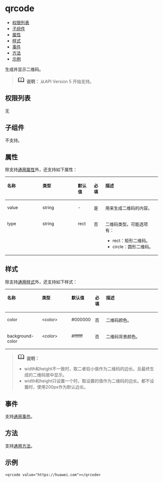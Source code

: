 # qrcode<a name="ZH-CN_TOPIC_0000001163812220"></a>

-   [权限列表](#zh-cn_topic_0000001127284846_section11257113618419)
-   [子组件](#zh-cn_topic_0000001127284846_section352513155564)
-   [属性](#zh-cn_topic_0000001127284846_section5347151165210)
-   [样式](#zh-cn_topic_0000001127284846_section439317598552)
-   [事件](#zh-cn_topic_0000001127284846_section1948820711216)
-   [方法](#zh-cn_topic_0000001127284846_section2279124532420)
-   [示例](#zh-cn_topic_0000001127284846_section81001951259)

生成并显示二维码。

>![](../../public_sys-resources/icon-note.gif) **说明：** 
>从API Version 5 开始支持。

## 权限列表<a name="zh-cn_topic_0000001127284846_section11257113618419"></a>

无

## 子组件<a name="zh-cn_topic_0000001127284846_section352513155564"></a>

不支持。

## 属性<a name="zh-cn_topic_0000001127284846_section5347151165210"></a>

除支持[通用属性](js-components-common-attributes.md#ZH-CN_TOPIC_0000001163812208)外，还支持如下属性：

<a name="zh-cn_topic_0000001127284846_table20633101642315"></a>
<table><thead align="left"><tr id="zh-cn_topic_0000001127284846_row663331618238"><th class="cellrowborder" valign="top" width="23.119999999999997%" id="mcps1.1.6.1.1"><p id="zh-cn_topic_0000001127284846_aa872998ac2d84843a3c5161889afffef"><a name="zh-cn_topic_0000001127284846_aa872998ac2d84843a3c5161889afffef"></a><a name="zh-cn_topic_0000001127284846_aa872998ac2d84843a3c5161889afffef"></a>名称</p>
</th>
<th class="cellrowborder" valign="top" width="23.119999999999997%" id="mcps1.1.6.1.2"><p id="zh-cn_topic_0000001127284846_ab2111648ee0e4f6d881be8954e7acaab"><a name="zh-cn_topic_0000001127284846_ab2111648ee0e4f6d881be8954e7acaab"></a><a name="zh-cn_topic_0000001127284846_ab2111648ee0e4f6d881be8954e7acaab"></a>类型</p>
</th>
<th class="cellrowborder" valign="top" width="10.48%" id="mcps1.1.6.1.3"><p id="zh-cn_topic_0000001127284846_ab377d1c90900478ea4ecab51e9a058af"><a name="zh-cn_topic_0000001127284846_ab377d1c90900478ea4ecab51e9a058af"></a><a name="zh-cn_topic_0000001127284846_ab377d1c90900478ea4ecab51e9a058af"></a>默认值</p>
</th>
<th class="cellrowborder" valign="top" width="7.5200000000000005%" id="mcps1.1.6.1.4"><p id="zh-cn_topic_0000001127284846_p824610360217"><a name="zh-cn_topic_0000001127284846_p824610360217"></a><a name="zh-cn_topic_0000001127284846_p824610360217"></a>必填</p>
</th>
<th class="cellrowborder" valign="top" width="35.76%" id="mcps1.1.6.1.5"><p id="zh-cn_topic_0000001127284846_a1d574a0044ed42ec8a2603bc82734232"><a name="zh-cn_topic_0000001127284846_a1d574a0044ed42ec8a2603bc82734232"></a><a name="zh-cn_topic_0000001127284846_a1d574a0044ed42ec8a2603bc82734232"></a>描述</p>
</th>
</tr>
</thead>
<tbody><tr id="zh-cn_topic_0000001127284846_row126185265127"><td class="cellrowborder" valign="top" width="23.119999999999997%" headers="mcps1.1.6.1.1 "><p id="zh-cn_topic_0000001127284846_p024862891210"><a name="zh-cn_topic_0000001127284846_p024862891210"></a><a name="zh-cn_topic_0000001127284846_p024862891210"></a>value</p>
</td>
<td class="cellrowborder" valign="top" width="23.119999999999997%" headers="mcps1.1.6.1.2 "><p id="zh-cn_topic_0000001127284846_p12248142813120"><a name="zh-cn_topic_0000001127284846_p12248142813120"></a><a name="zh-cn_topic_0000001127284846_p12248142813120"></a>string</p>
</td>
<td class="cellrowborder" valign="top" width="10.48%" headers="mcps1.1.6.1.3 "><p id="zh-cn_topic_0000001127284846_p124815283126"><a name="zh-cn_topic_0000001127284846_p124815283126"></a><a name="zh-cn_topic_0000001127284846_p124815283126"></a>-</p>
</td>
<td class="cellrowborder" valign="top" width="7.5200000000000005%" headers="mcps1.1.6.1.4 "><p id="zh-cn_topic_0000001127284846_p1248102811127"><a name="zh-cn_topic_0000001127284846_p1248102811127"></a><a name="zh-cn_topic_0000001127284846_p1248102811127"></a>是</p>
</td>
<td class="cellrowborder" valign="top" width="35.76%" headers="mcps1.1.6.1.5 "><p id="zh-cn_topic_0000001127284846_p3248828131212"><a name="zh-cn_topic_0000001127284846_p3248828131212"></a><a name="zh-cn_topic_0000001127284846_p3248828131212"></a>用来生成二维码的内容。</p>
</td>
</tr>
<tr id="zh-cn_topic_0000001127284846_row15957823161214"><td class="cellrowborder" valign="top" width="23.119999999999997%" headers="mcps1.1.6.1.1 "><p id="zh-cn_topic_0000001127284846_p1248142816121"><a name="zh-cn_topic_0000001127284846_p1248142816121"></a><a name="zh-cn_topic_0000001127284846_p1248142816121"></a>type</p>
</td>
<td class="cellrowborder" valign="top" width="23.119999999999997%" headers="mcps1.1.6.1.2 "><p id="zh-cn_topic_0000001127284846_p4248528121210"><a name="zh-cn_topic_0000001127284846_p4248528121210"></a><a name="zh-cn_topic_0000001127284846_p4248528121210"></a>string</p>
</td>
<td class="cellrowborder" valign="top" width="10.48%" headers="mcps1.1.6.1.3 "><p id="zh-cn_topic_0000001127284846_p924814288126"><a name="zh-cn_topic_0000001127284846_p924814288126"></a><a name="zh-cn_topic_0000001127284846_p924814288126"></a>rect</p>
</td>
<td class="cellrowborder" valign="top" width="7.5200000000000005%" headers="mcps1.1.6.1.4 "><p id="zh-cn_topic_0000001127284846_p162481828101210"><a name="zh-cn_topic_0000001127284846_p162481828101210"></a><a name="zh-cn_topic_0000001127284846_p162481828101210"></a>否</p>
</td>
<td class="cellrowborder" valign="top" width="35.76%" headers="mcps1.1.6.1.5 "><p id="zh-cn_topic_0000001127284846_p2248182810126"><a name="zh-cn_topic_0000001127284846_p2248182810126"></a><a name="zh-cn_topic_0000001127284846_p2248182810126"></a>二维码类型。可能选项有：</p>
<a name="zh-cn_topic_0000001127284846_ul19772143474918"></a><a name="zh-cn_topic_0000001127284846_ul19772143474918"></a><ul id="zh-cn_topic_0000001127284846_ul19772143474918"><li>rect：矩形二维码。</li><li>circle：圆形二维码。</li></ul>
</td>
</tr>
</tbody>
</table>

## 样式<a name="zh-cn_topic_0000001127284846_section439317598552"></a>

除支持[通用样式](js-components-common-styles.md#ZH-CN_TOPIC_0000001163932190)外，还支持如下样式：

<a name="zh-cn_topic_0000001127284846_table417918285463"></a>
<table><thead align="left"><tr id="zh-cn_topic_0000001127284846_row318012811464"><th class="cellrowborder" valign="top" width="23.11768823117688%" id="mcps1.1.6.1.1"><p id="zh-cn_topic_0000001127284846_p1918014281467"><a name="zh-cn_topic_0000001127284846_p1918014281467"></a><a name="zh-cn_topic_0000001127284846_p1918014281467"></a>名称</p>
</th>
<th class="cellrowborder" valign="top" width="20.477952204779523%" id="mcps1.1.6.1.2"><p id="zh-cn_topic_0000001127284846_p14180172824614"><a name="zh-cn_topic_0000001127284846_p14180172824614"></a><a name="zh-cn_topic_0000001127284846_p14180172824614"></a>类型</p>
</th>
<th class="cellrowborder" valign="top" width="8.869113088691131%" id="mcps1.1.6.1.3"><p id="zh-cn_topic_0000001127284846_p618052814461"><a name="zh-cn_topic_0000001127284846_p618052814461"></a><a name="zh-cn_topic_0000001127284846_p618052814461"></a>默认值</p>
</th>
<th class="cellrowborder" valign="top" width="7.519248075192481%" id="mcps1.1.6.1.4"><p id="zh-cn_topic_0000001127284846_p518016281467"><a name="zh-cn_topic_0000001127284846_p518016281467"></a><a name="zh-cn_topic_0000001127284846_p518016281467"></a>必填</p>
</th>
<th class="cellrowborder" valign="top" width="40.01599840015999%" id="mcps1.1.6.1.5"><p id="zh-cn_topic_0000001127284846_p10180152834613"><a name="zh-cn_topic_0000001127284846_p10180152834613"></a><a name="zh-cn_topic_0000001127284846_p10180152834613"></a>描述</p>
</th>
</tr>
</thead>
<tbody><tr id="zh-cn_topic_0000001127284846_row718014289468"><td class="cellrowborder" valign="top" width="23.11768823117688%" headers="mcps1.1.6.1.1 "><p id="zh-cn_topic_0000001127284846_p141800287465"><a name="zh-cn_topic_0000001127284846_p141800287465"></a><a name="zh-cn_topic_0000001127284846_p141800287465"></a>color</p>
</td>
<td class="cellrowborder" valign="top" width="20.477952204779523%" headers="mcps1.1.6.1.2 "><p id="zh-cn_topic_0000001127284846_p20180182824617"><a name="zh-cn_topic_0000001127284846_p20180182824617"></a><a name="zh-cn_topic_0000001127284846_p20180182824617"></a>&lt;color&gt;</p>
</td>
<td class="cellrowborder" valign="top" width="8.869113088691131%" headers="mcps1.1.6.1.3 "><p id="zh-cn_topic_0000001127284846_p14180162804617"><a name="zh-cn_topic_0000001127284846_p14180162804617"></a><a name="zh-cn_topic_0000001127284846_p14180162804617"></a>#000000</p>
</td>
<td class="cellrowborder" valign="top" width="7.519248075192481%" headers="mcps1.1.6.1.4 "><p id="zh-cn_topic_0000001127284846_p17180028144615"><a name="zh-cn_topic_0000001127284846_p17180028144615"></a><a name="zh-cn_topic_0000001127284846_p17180028144615"></a>否</p>
</td>
<td class="cellrowborder" valign="top" width="40.01599840015999%" headers="mcps1.1.6.1.5 "><p id="zh-cn_topic_0000001127284846_p31809283467"><a name="zh-cn_topic_0000001127284846_p31809283467"></a><a name="zh-cn_topic_0000001127284846_p31809283467"></a>二维码颜色。</p>
</td>
</tr>
<tr id="zh-cn_topic_0000001127284846_row1918072894618"><td class="cellrowborder" valign="top" width="23.11768823117688%" headers="mcps1.1.6.1.1 "><p id="zh-cn_topic_0000001127284846_p1418012818468"><a name="zh-cn_topic_0000001127284846_p1418012818468"></a><a name="zh-cn_topic_0000001127284846_p1418012818468"></a>background-color</p>
</td>
<td class="cellrowborder" valign="top" width="20.477952204779523%" headers="mcps1.1.6.1.2 "><p id="zh-cn_topic_0000001127284846_p181807285461"><a name="zh-cn_topic_0000001127284846_p181807285461"></a><a name="zh-cn_topic_0000001127284846_p181807285461"></a>&lt;color&gt;</p>
</td>
<td class="cellrowborder" valign="top" width="8.869113088691131%" headers="mcps1.1.6.1.3 "><p id="zh-cn_topic_0000001127284846_p5180162818469"><a name="zh-cn_topic_0000001127284846_p5180162818469"></a><a name="zh-cn_topic_0000001127284846_p5180162818469"></a>#ffffff</p>
</td>
<td class="cellrowborder" valign="top" width="7.519248075192481%" headers="mcps1.1.6.1.4 "><p id="zh-cn_topic_0000001127284846_p118022824620"><a name="zh-cn_topic_0000001127284846_p118022824620"></a><a name="zh-cn_topic_0000001127284846_p118022824620"></a>否</p>
</td>
<td class="cellrowborder" valign="top" width="40.01599840015999%" headers="mcps1.1.6.1.5 "><p id="zh-cn_topic_0000001127284846_p11180182834614"><a name="zh-cn_topic_0000001127284846_p11180182834614"></a><a name="zh-cn_topic_0000001127284846_p11180182834614"></a>二维码背景颜色。</p>
</td>
</tr>
</tbody>
</table>

>![](../../public_sys-resources/icon-note.gif) **说明：** 
>-   width和height不一致时，取二者较小值作为二维码的边长。且最终生成的二维码居中显示。
>-   width和height只设置一个时，取设置的值作为二维码的边长。都不设置时，使用200px作为默认边长。

## 事件<a name="zh-cn_topic_0000001127284846_section1948820711216"></a>

支持[通用事件](js-components-common-events.md#ZH-CN_TOPIC_0000001209412119)。

## 方法<a name="zh-cn_topic_0000001127284846_section2279124532420"></a>

支持[通用方法](js-components-common-methods.md#ZH-CN_TOPIC_0000001209252157)。

## 示例<a name="zh-cn_topic_0000001127284846_section81001951259"></a>

```
<qrcode value="https://huawei.com"></qrcode>
```

